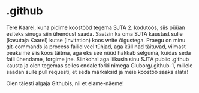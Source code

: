 # .github
Tere Kaarel, kuna pidime koostööd tegema SJTA 2. kodutöös, siis püüan esiteks sinuga siin ühendust saada. Saatsin ka oma SJTA kaustast sulle (kasutaja Kaarel) kutse (invitation) koos write õigustega. Praegu on minu git-commands ja process failid veel tühjad, aga küll nad täituvad, viimast peaksime siis koos täitma, aga eks see nüüd hakkab selguma, kuidas seda faili ühendame, forgime jne. 
Siinkohal aga liikusin sinu SJTA public .github kausta ja olen tegemas selles endale forki nimega Gluborg/.github-1, millele saadan sulle pull requesti, et seda märkaksid ja meie koostöö saaks alata!

Olen täiesti algaja Githubis, nii et elame-näeme!
